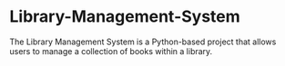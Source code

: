 # Library-Management-System
The Library Management System is a Python-based project that allows users to manage a collection of books within a library. 
